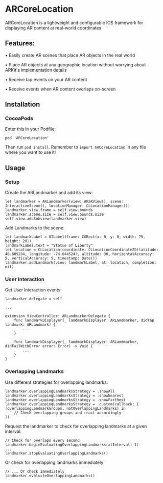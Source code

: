 # ARCoreLocation

ARCoreLocation is a lightweight and configurable iOS framework for displaying AR content at real-world coordinates

## Features:
• Easily create AR scenes that place AR objects in the real world

• Place AR objects at any geographic location without worrying about ARKit's implementation details

• Receive tap events on your AR content

• Receive events when AR content overlaps on-screen


## Installation

### CocoaPods
Enter this in your Podfile:
```
pod 'ARCoreLocation'
```
Then run `pod install`. Remember to `import ARCoreLocation` in any file where you want to use it!

## Usage

### Setup

Create the ARLandmarker and add its view:
```
let landmarker = ARLandmarker(view: ARSKView(), scene: InteractiveScene(), locationManager: CLLocationManager())
landmarker.view.frame = self.view.bounds
landmarker.scene.size = self.view.bounds.size
self.view.addSubview(landmarker.view)
```

Add Landmarks to the scene:
```
let landmarkLabel = UILabel(frame: CGRect(x: 0, y: 0, width: 75, height: 20))
landmarkLabel.text = "Statue of Liberty"
let location = CLLocation(coordinate: CLLocationCoordinate2D(latitude: 40.689234, longitude: -74.044524), altitude: 30, horizontalAccuracy: 5, verticalAccuracy: 5, timestamp: Date())
landmarker.addLandmark(view: landmarkLabel, at: location, completion: nil)
```

### User Interaction

Get User Interaction events:
```
landmarker.delegate = self

...

extension ViewController: ARLandmarkerDelegate {
    func landmarkDisplayer(_ landmarkDisplayer: ARLandmarker, didTap landmark: ARLandmark) {
        ...
    }
    
    func landmarkDisplayer(_ landmarkDisplayer: ARLandmarker, didFailWithError error: Error) -> Void {
        ...
    }
}
```
### Overlapping Landmarks

Use different strategies for overlapping landmarks:
```
landmarker.overlappingLandmarksStrategy = .showAll
landmarker.overlappingLandmarksStrategy = .showNearest
landmarker.overlappingLandmarksStrategy = .showFarthest
landmarker.overlappingLandmarksStrategy = .custom(callback: { (overlappingLandmarkGroups, notOverlappingLandmarks) in
    // Check overlapping groups and react accordingly
})
```

Request the landmarker to check for overlapping landmarks at a given interval:
```
// Check for overlaps every second
landmarker.beginEvaluatingOverlappingLandmarks(atInterval: 1)
...
landmarker.stopEvaluatingOverlappingLandmarks()
```

Or check for overlapping landmarks immediately 
```
// ... Or check immediately
landmarker.evaluateOverlappingLandmarks()
```
